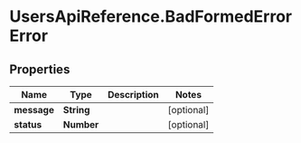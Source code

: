 # UsersApiReference.BadFormedErrorError

## Properties

Name | Type | Description | Notes
------------ | ------------- | ------------- | -------------
**message** | **String** |  | [optional] 
**status** | **Number** |  | [optional] 


